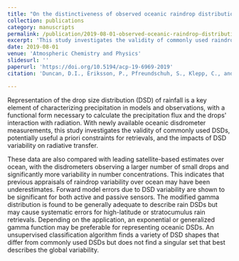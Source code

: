```yaml
---
title: "On the distinctiveness of observed oceanic raindrop distributions"
collection: publications
category: manuscripts
permalink: /publication/2019-08-01-observed-oceanic-raindrop-distributions
excerpt: 'This study investigates the validity of commonly used raindrop size distributions (DSDs) over the ocean, comparing new disdrometer data with satellite-based estimates and exploring the impacts of DSD variability on radiative transfer.'
date: 2019-08-01
venue: 'Atmospheric Chemistry and Physics'
slidesurl: ''
paperurl: 'https://doi.org/10.5194/acp-19-6969-2019'
citation: 'Duncan, D.I., Eriksson, P., Pfreundschuh, S., Klepp, C., and Jones, D.C. (2019). "On the distinctiveness of observed oceanic raindrop distributions." <i>Atmospheric Chemistry and Physics</i>, 19, 6969-6984. <a href="https://doi.org/10.5194/acp-19-6969-2019">https://doi.org/10.5194/acp-19-6969-2019</a>'

---
```

Representation of the drop size distribution (DSD) of rainfall is a key element of characterizing precipitation in models and observations, with a functional form necessary to calculate the precipitation flux and the drops' interaction with radiation. With newly available oceanic disdrometer measurements, this study investigates the validity of commonly used DSDs, potentially useful a priori constraints for retrievals, and the impacts of DSD variability on radiative transfer. 

These data are also compared with leading satellite-based estimates over ocean, with the disdrometers observing a larger number of small drops and significantly more variability in number concentrations. This indicates that previous appraisals of raindrop variability over ocean may have been underestimates. Forward model errors due to DSD variability are shown to be significant for both active and passive sensors. The modified gamma distribution is found to be generally adequate to describe rain DSDs but may cause systematic errors for high-latitude or stratocumulus rain retrievals. Depending on the application, an exponential or generalized gamma function may be preferable for representing oceanic DSDs. An unsupervised classification algorithm finds a variety of DSD shapes that differ from commonly used DSDs but does not find a singular set that best describes the global variability.
